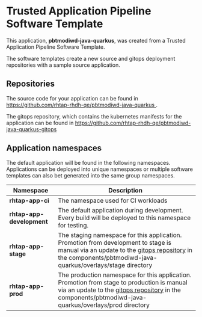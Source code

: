 # Trusted Application Pipeline Software Template

This application, **pbtmodiwd-java-quarkus**, was created from a Trusted Application Pipeline Software Template.

The software templates create a new source and gitops deployment repositories with a sample source application. 

## Repositories

The source code for your application can be found in [https://github.com/rhtap-rhdh-qe/pbtmodiwd-java-quarkus ](https://github.com/rhtap-rhdh-qe/pbtmodiwd-java-quarkus ).
 
The gitops repository, which contains the kubernetes manifests for the application can be found in 
[https://github.com/rhtap-rhdh-qe/pbtmodiwd-java-quarkus-gitops ](https://github.com/rhtap-rhdh-qe/pbtmodiwd-java-quarkus-gitops ) 

## Application namespaces 

The default application will be found in the following namespaces. Applications can be deployed into unique namespaces or multiple software templates can also bet generated into the same group namespaces.  

|  Namespace   |  Description   |  
| -------- | -------- |
| **rhtap-app-ci** | The namespace used for CI workloads |
| **rhtap-app-development** | The default application during development. Every build will be deployed to this namespace for testing. |
| **rhtap-app-stage** | The staging namespace for this application. Promotion from development to stage is manual via an update to the [gitops repository](https://github.com/rhtap-rhdh-qe/pbtmodiwd-java-quarkus-gitops ) in the components/pbtmodiwd-java-quarkus/overlays/stage directory |
| **rhtap-app-prod** | The production namespace for this application. Promotion from stage to production is manual via an update to the [gitops repository](https://github.com/rhtap-rhdh-qe/pbtmodiwd-java-quarkus-gitops ) in the components/pbtmodiwd-java-quarkus/overlays/prod directory |